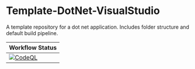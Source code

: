 # Template-DotNet-VisualStudio
A template repository for a dot net application.  Includes folder structure and default build pipeline.

|Workflow Status|
|---|
|[![CodeQL](https://github.com/msfred/Template-DotNet-VisualStudio/actions/workflows/codeql-analysis.yml/badge.svg)](https://github.com/msfred/Template-DotNet-VisualStudio/actions/workflows/codeql-analysis.yml)|
